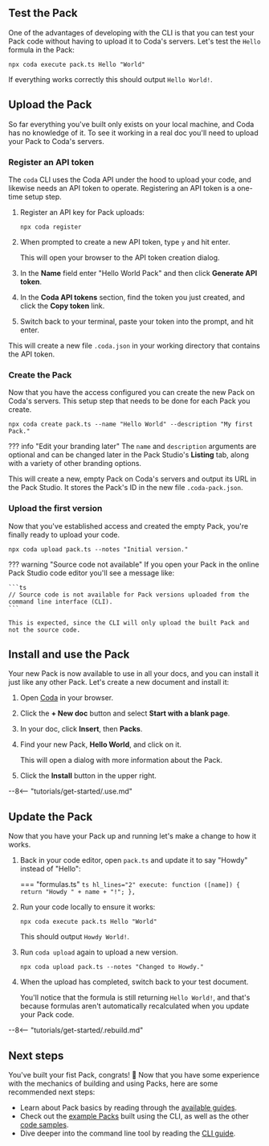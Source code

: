 ## Test the Pack

One of the advantages of developing with the CLI is that you can test your Pack code without having to upload it to Coda's servers. Let's test the `Hello` formula in the Pack:

```shell
npx coda execute pack.ts Hello "World"
```

If everything works correctly this should output `Hello World!`.


## Upload the Pack

So far everything you've built only exists on your local machine, and Coda has no knowledge of it. To see it working in a real doc you'll need to upload your Pack to Coda's servers.


### Register an API token

The `coda` CLI uses the Coda API under the hood to upload your code, and likewise needs an API token to operate. Registering an API token is a one-time setup step.

1. Register an API key for Pack uploads:

    ```shell
    npx coda register
    ```

1. When prompted to create a new API token, type `y` and hit enter.

    This will open your browser to the API token creation dialog.

1. In the **Name** field enter "Hello World Pack" and then click **Generate API token**.

1. In the **Coda API tokens** section, find the token you just created, and click the **Copy token** link.

1. Switch back to your terminal, paste your token into the prompt, and hit enter.

This will create a new file `.coda.json` in your working directory that contains the API token.


### Create the Pack

Now that you have the access configured you can create the new Pack on Coda's servers. This setup step that needs to be done for each Pack you create.

```shell
npx coda create pack.ts --name "Hello World" --description "My first Pack."
```

??? info "Edit your branding later"
    The `name` and `description` arguments are optional and can be changed later in the Pack Studio's **Listing** tab, along with a variety of other branding options.

This will create a new, empty Pack on Coda's servers and output its URL in the Pack Studio. It stores the Pack's ID in the new file `.coda-pack.json`.


### Upload the first version

Now that you've established access and created the empty Pack, you're finally ready to upload your code.

```shell
npx coda upload pack.ts --notes "Initial version."
```

??? warning "Source code not available"
    If you open your Pack in the online Pack Studio code editor you'll see a message like:

    ```ts
    // Source code is not available for Pack versions uploaded from the command line interface (CLI).
    ```

    This is expected, since the CLI will only upload the built Pack and not the source code.


## Install and use the Pack

Your new Pack is now available to use in all your docs, and you can install it just like any other Pack. Let's create a new document and install it:

1. Open [Coda][coda_home] in your browser.

1. Click the **+ New doc** button and select **Start with a blank page**.

1. In your doc, click **Insert**, then **Packs**.
2. Find your new Pack, **Hello World**, and click on it.

    This will open a dialog with more information about the Pack.

3. Click the **Install** button in the upper right.

--8<-- "tutorials/get-started/.use.md"


## Update the Pack

Now that you have your Pack up and running let's make a change to how it works.

1. Back in your code editor, open `pack.ts` and update it to say "Howdy" instead of "Hello":

    === "formulas.ts"
        ```ts hl_lines="2"
        execute: function ([name]) {
          return "Howdy " + name + "!";
        },
        ```

1. Run your code locally to ensure it works:

    ```shell
    npx coda execute pack.ts Hello "World"
    ```

    This should output `Howdy World!`.

1. Run `coda upload` again to upload a new version.

    ```shell
    npx coda upload pack.ts --notes "Changed to Howdy."
    ```

1. When the upload has completed, switch back to your test document.

    You'll notice that the formula is still returning `Hello World!`, and that's because formulas aren't automatically recalculated when you update your Pack code.

--8<-- "tutorials/get-started/.rebuild.md"


## Next steps

You've built your fist Pack, congrats! 🎉 Now that you have some experience with the mechanics of building and using Packs, here are some recommended next steps:

- Learn about Pack basics by reading through the [available guides][guides].
- Check out the [example Packs][github_examples] built using the CLI, as well as the other [code samples][samples].
- Dive deeper into the command line tool by reading the [CLI guide][cli].


[template_pack]: https://github.com/coda/packs-examples/tree/main/examples/template
[coda_home]: https://coda.io/docs
[cli]: ../../guides/development/cli.md
[github_examples]: https://github.com/coda/packs-examples
[samples]: ../../samples/topic/formula.md
[guides]: ../../guides/blocks/formulas.md

